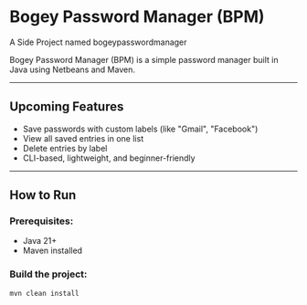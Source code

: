 # Bogey Password Manager (BPM)

A Side Project named bogeypasswordmanager

Bogey Password Manager (BPM) is a simple password manager built in Java using Netbeans and Maven.

---

## Upcoming Features

-  Save passwords with custom labels (like "Gmail", "Facebook")
-  View all saved entries in one list
-  Delete entries by label
-  CLI-based, lightweight, and beginner-friendly

---

##  How to Run

### Prerequisites:
- Java 21+
- Maven installed

### Build the project:

```bash
mvn clean install

